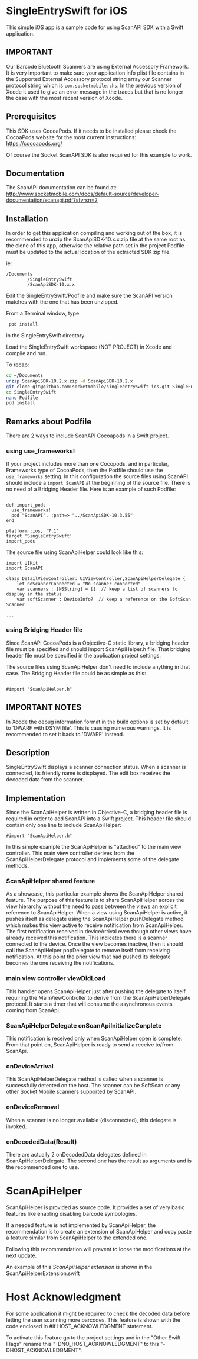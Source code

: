 # SingleEntrySwift for iOS
This simple iOS app is a sample code for using ScanAPI SDK with a Swift
application.

## IMPORTANT
Our Barcode Bluetooth Scanners are using External Accessory Framework. It is
very important to make sure your application info plist file contains in the
Supported External Accessory protocol string array our Scanner protocol string
which is `com.socketmobile.chs`. In the previous version of Xcode it used to
give an error message in the traces but that is no longer the case with the most
recent version of Xcode.


## Prerequisites
This SDK uses CocoaPods. If it needs to be installed please check the CocoaPods
website for the most current instructions:
https://cocoapods.org/

Of course the Socket ScanAPI SDK is also required for this example to work.

## Documentation
The ScanAPI documentation can be found at:
http://www.socketmobile.com/docs/default-source/developer-documentation/scanapi.pdf?sfvrsn=2

## Installation
In order to get this application compiling and working out of the box, it is
recommended to unzip the ScanApiSDK-10.x.x.zip file at the same root as the
clone of this app, otherwise the relative path set in the project Podfile must
be updated to the actual location of the extracted SDK zip file.

ie:
```
/Documents
        /SingleEntrySwift
        /ScanApiSDK-10.x.x
```
Edit the SingleEntrySwift/Podfile and make sure the ScanAPI version matches with
the one that has been unzipped.

From a Terminal window, type:
```sh
 pod install
```
in the SingleEntrySwift directory.

Load the SingleEntrySwift workspace (NOT PROJECT) in Xcode and compile and run.

To recap:
```sh
cd ~/Documents
unzip ScanApiSDK-10.2.x.zip -d ScanApiSDK-10.2.x
git clone git@github.com:socketmobile/singleentryswift-ios.git SingleEntrySwift
cd SingleEntrySwift
nano Podfile
pod install
```
## Remarks about Podfile
There are 2 ways to include ScanAPI Cocoapods in a Swift project.

### using use_frameworks!
If your project includes more than one Cocopods, and in particular, Frameworks
type of CocoaPods, then the Podfile should use the `use_frameworks` setting.
In this configuration the source files using ScanAPI should include a
`import ScanAPI` at the beginning of the source file.
There is no need of a Bridging Header file.
Here is an example of such Podfile:
```

def import_pods
  use_frameworks!
  pod "ScanAPI", :path=> "../ScanApiSDK-10.3.55"
end

platform :ios, '7.1'
target 'SingleEntrySwift'
import_pods

```

The source file using ScanApiHelper could look like this:
```
import UIKit
import ScanAPI

class DetailViewController: UIViewController,ScanApiHelperDelegate {
    let noScannerConnected = "No scanner connected"
    var scanners : [NSString] = []  // keep a list of scanners to display in the status
    var softScanner : DeviceInfo?  // keep a reference on the SoftScan Scanner

...
```


### using Bridging Header file
Since ScanAPI CocoaPods is a Objective-C static library, a bridging header file
must be specified and should import ScanApiHelper.h file. That bridging header
file must be specified in the application project settings.

The source files using ScanApiHelper don't need to include anything in that case.
The Bridging Header file could be as simple as this:
```

#import "ScanApiHelper.h"

```

## IMPORTANT NOTES
In Xcode the debug information format in the build options is set by default to
'DWARF with DSYM file'. This is causing numerous warnings. It is recommended to
set it back to 'DWARF' instead.

## Description
SingleEntrySwift displays a scanner connection status. When a scanner is
connected, its friendly name is displayed.
The edit box receives the decoded data from the scanner.


## Implementation
Since the ScanApiHelper is written in Objective-C, a bridging header file is
required in order to add ScanAPI into a Swift project.
This header file should contain only one line to include ScanApiHelper:
```Xcode
#import "ScanApiHelper.h"
```
In this simple example the ScanApiHelper is "attached" to the main view
controller. This main view controller derives from the ScanApiHelperDelegate
protocol and implements some of the delegate methods.

### ScanApiHelper shared feature
As a showcase, this particular example shows the ScanApiHelper shared feature.
The purpose of this feature is to share ScanApiHelper across the view hierarchy
without the need to pass between the views an explicit reference to
ScanApiHelper.
When a view using ScanApiHelper is active, it pushes itself as delegate using
the ScanApiHelper pushDelegate method which makes this view active to receive
notification from ScanApiHelper. The first notification received in
deviceArrival even though other views have already received this notification.
This indicates there is a scanner connected to the device. Once the view becomes
inactive, then it should call the ScanApiHelper popDelegate to remove itself
from receiving notification. At this point the prior view that had pushed its
delegate becomes the one receiving the notifications.  

### main view controller viewDidLoad
This handler opens ScanApiHelper just after pushing the delegate to itself
requiring the MainViewController to derive from the ScanApiHelperDelegate
protocol.
It starts a timer that will consume the asynchronous events coming from ScanApi.

### ScanApiHelperDelegate onScanApiInitializeConplete
This notification is received only when ScanApiHelper open is complete.
From that point on, ScanApiHelper is ready to send a receive to/from ScanApi.

### onDeviceArrival
This ScanApiHelperDelegate method is called when a scanner is successfully
detected on the host. The scanner can be SoftScan or any other Socket Mobile
scanners supported by ScanAPI.

### onDeviceRemoval
When a scanner is no longer available (disconnected), this delegate is invoked.

### onDecodedData(Result)
There are actually 2 onDecodedData delegates defined in ScanApiHelperDelegate.
The second one has the result as arguments and is the recommended one to use.

# ScanApiHelper
ScanApiHelper is provided as source code. It provides a set of very basic
features like enabling disabling barcode symbologies.

If a needed feature is not implemented by ScanApiHelper, the recommendation is
to create an extension of ScanApiHelper and copy paste a feature similar from
ScanApiHelper to the extended one.

Following this recommendation will prevent to loose the modifications at the
next update.

An example of this *ScanApiHelper extension* is shown in the
ScanApiHelperExtension.swift

# Host Acknowledgment
For some application it might be required to check the decoded data before
letting the user scanning more barcodes.
This feature is shown with the code enclosed in #if HOST_ACKNOWLEDGMENT
statement.

To activate this feature go to the project settings and in the "Other Swift
Flags" rename this "-DNO_HOST_ACKNOWLEDGMENT" to this "-DHOST_ACKNOWLEDGMENT".
